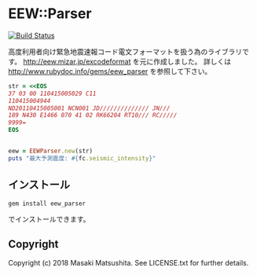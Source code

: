 # EEW::Parser

[![Build Status](https://travis-ci.org/mmasaki/eew_parser.svg?branch=master)](https://travis-ci.org/mmasaki/eew_parser)

高度利用者向け緊急地震速報コード電文フォーマットを扱う為のライブラリです。
http://eew.mizar.jp/excodeformat を元に作成しました。
詳しくは http://www.rubydoc.info/gems/eew_parser を参照して下さい。

```ruby
str = <<EOS
37 03 00 110415005029 C11
110415004944
ND20110415005001 NCN001 JD////////////// JN///
189 N430 E1466 070 41 02 RK66204 RT10/// RC/////
9999=
EOS


eew = EEWParser.new(str)
puts "最大予測震度: #{fc.seismic_intensity}"
```

## インストール

```
gem install eew_parser
```

でインストールできます。

## Copyright

Copyright (c) 2018 Masaki Matsushita. See LICENSE.txt for
further details.
